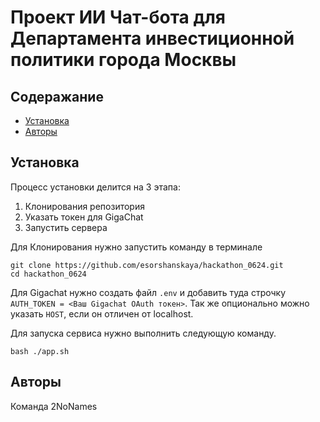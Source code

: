 
# Проект ИИ Чат-бота для Департамента инвестиционной политики города Москвы

## Содеражание
- [Установка](#установка)
- [Авторы](#авторы)


## Установка
Процесс установки делится на 3 этапа:
1) Клонирования репозитория
2) Указать токен для GigaChat
3) Запустить сервера

Для Клонирования нужно запустить команду в терминале
```
git clone https://github.com/esorshanskaya/hackathon_0624.git
cd hackathon_0624
```

Для Gigachat нужно создать файл ```.env``` и добавить туда строчку ```AUTH_TOKEN = <Ваш Gigachat OAuth токен>```. Так же опционально можно указать ```HOST```, если он отличен от localhost.

Для запуска сервиса нужно выполнить следующую команду.

```
bash ./app.sh
```
## Авторы

Команда 2NoNames